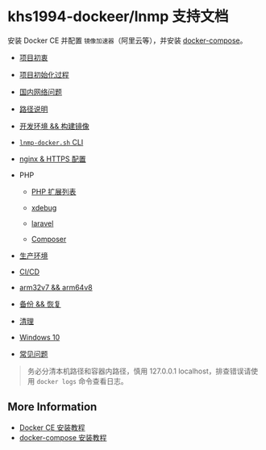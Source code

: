 # khs1994-dockeer/lnmp 支持文档

安装 Docker CE 并配置 `镜像加速器`（阿里云等），并安装 [docker-compose](https://github.com/docker/compose/releases)。


* [项目初衷](why.md)

* [项目初始化过程](init.md)

* [国内网络问题](cn.md)

* [路径说明](path.md)

* [开发环境 && 构建镜像](development.md)

* [`lnmp-docker.sh` CLI](cli.md)

* [nginx & HTTPS 配置](nginx-with-https.md)

* PHP

  * [PHP 扩展列表](php.md)

  * [xdebug](xdebug.md)

  * [laravel](laravel.md)

  * [Composer](composer.md)

* [生产环境](production.md)

* [CI/CD](ci.md)

* [arm32v7 && arm64v8](arm.md)

* [备份 && 恢复](backup.md)

* [清理](cleanup.md)

* [Windows 10](windows.md)

* [常见问题](question.md)

> 务必分清本机路径和容器内路径，慎用 127.0.0.1 localhost，排查错误请使用 `docker logs` 命令查看日志。 

## More Information

* [Docker CE 安装教程](https://www.khs1994.com/docker/README.html)
* [docker-compose 安装教程](https://www.khs1994.com/docker/compose.html)
